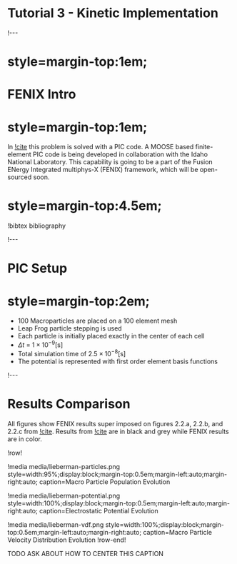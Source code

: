 # Tutorial 3 - Kinetic Implementation

!---

# style=margin-top:1em;

# FENIX Intro

# style=margin-top:1em;

In [!cite](lieberman1994principles) this problem is solved with a PIC code. A MOOSE based finite-element PIC code is being developed in collaboration with the Idaho National Laboratory. This capability is going to be a part of the  Fusion ENergy Integrated multiphys-X (FENIX) framework, which will be open-sourced soon.

# style=margin-top:4.5em;

!bibtex bibliography

!---

# PIC Setup

# style=margin-top:2em;

- 100 Macroparticles are placed on a 100 element mesh
- Leap Frog particle stepping is used
- Each particle is initially placed exactly in the center of each cell
- $\Delta t$ = $1\times 10^{-9} [\text{s}]$
- Total simulation time of $2.5\times 10^{-8} [\text{s}]$
- The potential is represented with first order element basis functions

!---

# Results Comparison

All figures show FENIX results super imposed on figures 2.2.a, 2.2.b, and 2.2.c from [!cite](lieberman1994principles). Results from [!cite](lieberman1994principles) are in black and grey while FENIX results are in color.

!row!

!media media/lieberman-particles.png
       style=width:95%;display:block;margin-top:0.5em;margin-left:auto;margin-right:auto;
       caption=Macro Particle Population Evolution

!media media/lieberman-potential.png
       style=width:100%;display:block;margin-top:0.5em;margin-left:auto;margin-right:auto;
       caption=Electrostatic Potential Evolution

!media media/lieberman-vdf.png
       style=width:100%;display:block;margin-top:0.5em;margin-left:auto;margin-right:auto;
       caption=Macro Particle Velocity Distribution Evolution
!row-end!

TODO ASK ABOUT HOW TO CENTER THIS CAPTION
